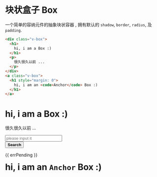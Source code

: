 # 块状盒子 Box

一个简单的容纳元件的抽象块状容器 , 拥有默认的 `shadow`, `border`, `radius`, 及 `padding`.

```html
<div class="v-box">
  <h1>
    hi, i am a Box :)
  </h1>
  <p>
    很久很久以前 ...
  </p>
</div>
<a class="v-box">
  <h1 style="margin: 0">
    hi, i am an <code>Anchor</code> Box :)
  </h1>
</a>
```

<div class="demo-box">
  <div class="v-box">
    <h1>
      hi, i am a Box :)
    </h1>
    <p>
      很久很久以前 ...
    </p>
    <div class="v-cols">
      <div class="v-col is-8">
        <div class="v-field is-grouped">
          <div class="v-control is-expanded">
            <input class="v-input"
                   name="s_key"
                   placeholder="please input it"
                   v-model="searchVal"
                   :class="{ 'is-danger': errPending }"
            >
          </div>
          <div class="v-control">
            <button class="v-btn is-primary" @click="_clickSearch">
          <span class="has-icon">
            <i class="fa fa-search"></i>
          </span>
              <strong>Search</strong>
            </button>
          </div>
        </div>
        <div class="v-field">
          <p class="v-help" v-show="errPending"
             :class="{ 'is-danger': errPending }"
          >{{ errPending }}</p>
        </div>
      </div>
    </div>
  </div>
  <a class="v-box">
    <h1 style="margin: 0">
      hi, i am an <code>Anchor</code> Box :)
    </h1>
  </a>
</div>

<script>
  export default {
    data () {
      return {
        searchVal: '',
        errPending: false
      }
    },

    methods: {
      _clickSearch () {
        if (this.searchVal.trim() === '') {
          const elInput = this.$el.querySelector('[name=s_key]')
          elInput.focus()
          this._notifyErr('请填写你要搜索的内容 🔍')
        } else {
          window.open('https://www.google.com.hk/search?q=' + encodeURIComponent(this.searchVal))
        }
      },

      _notifyErr (msg) {
        this.errPending = msg

        setTimeout(() => {
          this.errPending = ''
        }, 3000)
      }
    }
  }
</script>